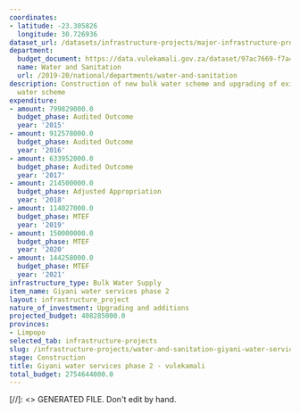 ```yaml
---
coordinates:
- latitude: -23.305826
  longitude: 30.726936
dataset_url: /datasets/infrastructure-projects/major-infrastructure-projects-by-national-departments
department:
  budget_document: https://data.vulekamali.gov.za/dataset/97ac7669-f7a4-40b6-a5bf-7843666fe0b5/resource/10d89fd3-0c5e-44b4-8b90-bb328c73586f/download/vote-36-water-and-sanitation.pdf
  name: Water and Sanitation
  url: /2019-20/national/departments/water-and-sanitation
description: Construction of new bulk water scheme and upgrading of existing bulk
  water scheme
expenditure:
- amount: 799829000.0
  budget_phase: Audited Outcome
  year: '2015'
- amount: 912578000.0
  budget_phase: Audited Outcome
  year: '2016'
- amount: 633952000.0
  budget_phase: Audited Outcome
  year: '2017'
- amount: 214500000.0
  budget_phase: Adjusted Appropriation
  year: '2018'
- amount: 114027000.0
  budget_phase: MTEF
  year: '2019'
- amount: 150000000.0
  budget_phase: MTEF
  year: '2020'
- amount: 144258000.0
  budget_phase: MTEF
  year: '2021'
infrastructure_type: Bulk Water Supply
item_name: Giyani water services phase 2
layout: infrastructure_project
nature_of_investment: Upgrading and additions
projected_budget: 408285000.0
provinces:
- Limpopo
selected_tab: infrastructure-projects
slug: /infrastructure-projects/water-and-sanitation-giyani-water-services-phase-2
stage: Construction
title: Giyani water services phase 2 - vulekamali
total_budget: 2754644000.0
---
```

[//]: <> GENERATED FILE. Don't edit by hand.